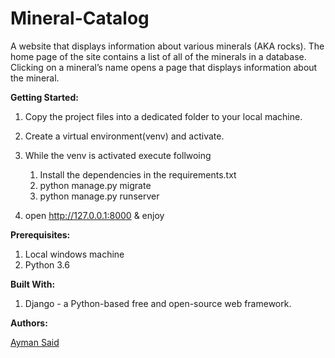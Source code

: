 # Mineral-Catalog
A website that displays information about various minerals (AKA rocks). 
The home page of the site contains a list of all of the minerals in a database. 
Clicking on a mineral’s name opens a page that displays information about the mineral.

**Getting Started:**
1. Copy the project files into a dedicated folder to your local machine.
2. Create a virtual environment(venv) and activate.
3. While the venv is activated execute follwoing
    1. Install the dependencies in the requirements.txt
    2. python manage.py migrate
    3. python manage.py runserver

4. open http://127.0.0.1:8000 & enjoy


**Prerequisites:**
1. Local windows machine
2. Python 3.6

**Built With:**
1. Django - a Python-based free and open-source web framework.

**Authors:**

[Ayman Said](https://www.linkedin.com/in/ayman-said-96819726) 


